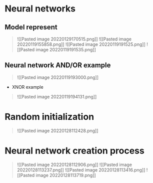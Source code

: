 # Neural networks
## Model represent
>![[Pasted image 20220129170515.png]]
>![[Pasted image 20220119155858.png]]
>![[Pasted image 20220119191525.png]]
>![[Pasted image 20220119191535.png]]
## Neural network AND/OR example
>![[Pasted image 20220119193000.png]]
- XNOR example
>![[Pasted image 20220119194131.png]]

# Random initialization
> ![[Pasted image 20220128112428.png]]

# Neural network creation process
>![[Pasted image 20220128112906.png]]
>![[Pasted image 20220128113237.png]]
>![[Pasted image 20220128113416.png]]
>![[Pasted image 20220128113719.png]]